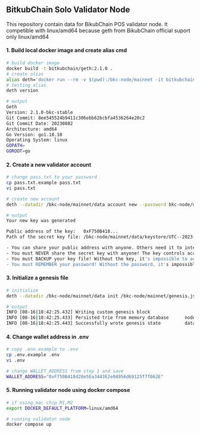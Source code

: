 ## BitkubChain Solo Validator Node
This repository contain data for BikubChain POS validator node. It competible with linux/amd64 because geth from BikubChain official suport only linux/amd64

#### 1. Build local docker image and create alias cmd
```bash
# build docker image 
docker build -t bitkubchain/geth:2.1.0 .
# create alias
alias deth='docker run --rm -v $(pwd):/bkc-node/mainnet -it bitkubchain/geth:2.1.0'
# testing alias
deth version

# output
Geth
Version: 2.1.0-bkc-stable
Git Commit: 8ee545524b9411c306ebb62bcbfa4536264e20c2
Git Commit Date: 20230802
Architecture: amd64
Go Version: go1.18.10
Operating System: linux
GOPATH=
GOROOT=go

```

#### 2. Create a new validator account

```bash
# change pass.txt to your password
cp pass.txt.example pass.txt
vi pass.txt

# create new account
deth --datadir /bkc-node/mainnet/data account new --password bkc-node/mainnet/pass.txt

# output
Your new key was generated

Public address of the key:   0xF750B418...
Path of the secret key file: /bkc-node/mainnet/data/keystore/UTC--2023-08-16T18-38-20.836812793Z--f750b418d28e5ea....

- You can share your public address with anyone. Others need it to interact with you.
- You must NEVER share the secret key with anyone! The key controls access to your funds!
- You must BACKUP your key file! Without the key, it's impossible to access account funds!
- You must REMEMBER your password! Without the password, it's impossible to decrypt the key!
```

#### 3. Initialize a genesis file
```bash
# initialize
deth --datadir /bkc-node/mainnet/data init /bkc-node/mainnet/genesis.json

# output
INFO [08-16|18:42:25.432] Writing custom genesis block 
INFO [08-16|18:42:25.433] Persisted trie from memory database      nodes=4 size=598.00B time="799.666µs" gcnodes=0 gcsize=0.00B gctime=0s livenodes=0 livesize=0.00B
INFO [08-16|18:42:25.443] Successfully wrote genesis state         database=lightchaindata                        hash=8a0f3e..158071
```

#### 4. Change wallet address in .env
```bash
# copy .env.example to .env
cp .env.example .env
vi .env

# change WALLET_ADDRESS from step 1 and save
WALLET_ADDRESS="0xF750B418d28e5Ea3443E2e04956d69125f7f062E"
```

#### 5. Running validator node using docker compose
```bash
# if using mac chip M1,M2
export DOCKER_DEFAULT_PLATFORM=linux/amd64

# running validator node
docker compose up

```

